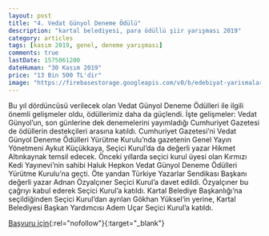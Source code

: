 ```yaml
---
layout: post
title: "4. Vedat Günyol Deneme Ödülü"
description: "kartal belediyesi, para ödüllü şiir yarışması 2019"
category: articles
tags: [kasım 2019, genel, deneme yarışması]
comments: true
lastDate: 1575061200
dateHuman: "30 Kasım 2019"
price: "13 Bin 500 TL'dir"
image: "https://firebasestorage.googleapis.com/v0/b/edebiyat-yarismalari.appspot.com/o/vedat-gunyol-deneme-yarismasi.jpg?alt=media&token=2440370a-78d6-4507-8dd1-62fa0661959e"
---
```


Bu yıl dördüncüsü verilecek olan Vedat Günyol Deneme Ödülleri ile ilgili önemli gelişmeler oldu, ödüllerimiz daha da güçlendi. 
İşte gelişmeler:
Vedat Günyol’un, son günlerine dek denemelerini yayımladığı Cumhuriyet Gazetesi de ödüllerin destekçileri arasına katıldı.
Cumhuriyet Gazetesi’ni Vedat Günyol Deneme Ödülleri Yürütme Kurulu’nda gazetenin Genel Yayın Yönetmeni Aykut Küçükkaya, Seçici Kurul’da da değerli yazar Hikmet Altınkaynak temsil edecek.
Önceki yıllarda seçici kurul üyesi olan Kırmızı Kedi Yayınevi’nin sahibi Haluk Hepkon Vedat Günyol Deneme Ödülleri Yürütme Kurulu’na geçti.
Öte yandan Türkiye Yazarlar Sendikası Başkanı değerli yazar Adnan Özyalçıner Seçici Kurul’a davet edildi. Özyalçıner bu çağrıyı kabul ederek Seçici Kurul’a katıldı.
Kartal Belediye Başkanlığı’na seçildiğinden Seçici Kurul’dan ayrılan Gökhan Yüksel‘in yerine, Kartal Belediyesi Başkan Yardımcısı Adem Uçar Seçici Kurul’a katıldı.

[Başvuru için](https://vedatgunyol.wordpress.com/category/vedat-gunyol-deneme-odulu/4-vedat-gunyol-deneme-odulu/?utm_source=edebiyatyarismalari.com&utm_medium=affiliate&utm_campaign=cpc){:rel="nofollow"}{:target="_blank"}
